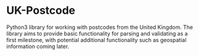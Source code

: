 # UK-Postcode

Python3 library for working with postcodes from the United Kingdom. The library aims to provide basic functionality for parsing and validating as a first milestone, with potential additional functionality such as geospatial information coming later.